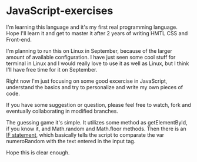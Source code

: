# JavaScript-exercises
I'm learning this language and it's my first real programming language. Hope I'll learn it and get to master it after 2 years of writing HMTL CSS and Front-end. 

I'm planning to run this on Linux in September, because of the larger amount of available configuration. I have just seen some cool stuff for terminal in Linux and I would really love to use it as well as Linux, but I think I'll have free time for it on September.

Right now I'm just focusing on some good excercise in JavaScript, understand the basics and try to personalize and write my own pieces of code. 

If you have some suggestion or question, please feel free to watch, fork and eventually collaborating in modified branches.


The guessing game it's simple. It utilizes some method as getElementById, if you know it, and Math.random and Math.floor methods. 
Then there is an <u>IF statement</u>, which basically tells the script to comparate the var numeroRandom with the text entered in the input tag. 

Hope this is clear enough. 
